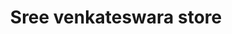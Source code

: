 ---
title: "Sree venkateswara store"
url: /puducherry/sree-venkateswara-store/
shop: convenience
---